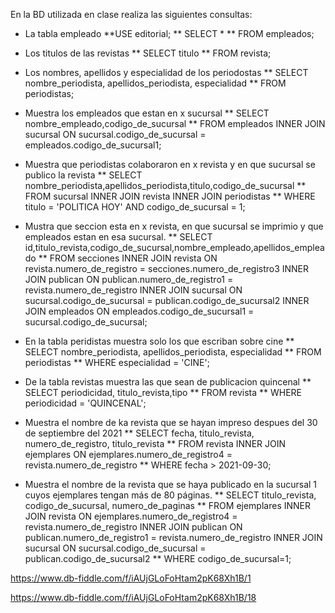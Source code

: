 En la BD utilizada en clase realiza las siguientes consultas:

* La tabla empleado
**USE editorial;
** SELECT *
** FROM empleados;


* Los titulos de las revistas
** SELECT titulo
** FROM revista;


* Los nombres, apellidos y especialidad de los periodostas
** SELECT nombre_periodista, apellidos_periodista, especialidad
** FROM periodistas;


* Muestra los empleados que estan en x sucursal
** SELECT nombre_empleado,codigo_de_sucursal
** FROM empleados INNER JOIN sucursal ON sucursal.codigo_de_sucursal = empleados.codigo_de_sucursal1;


* Muestra que periodistas colaboraron en x revista y en que sucursal se publico la revista
** SELECT nombre_periodista,apellidos_periodista,titulo,codigo_de_sucursal
** FROM sucursal INNER JOIN revista INNER JOIN periodistas
** WHERE titulo = 'POLITICA HOY' AND codigo_de_sucursal = 1;


* Mustra que seccion esta en x revista, en que sucursal se imprimio y que empleados estan en esa sucursal.
** SELECT id,titulo_revista,codigo_de_sucursal,nombre_empleado,apellidos_empleado
** FROM secciones INNER JOIN revista ON revista.numero_de_registro = secciones.numero_de_registro3 INNER JOIN publican ON publican.numero_de_registro1 = revista.numero_de_registro INNER JOIN sucursal ON sucursal.codigo_de_sucursal = publican.codigo_de_sucursal2 INNER JOIN empleados ON empleados.codigo_de_sucursal1 = sucursal.codigo_de_sucursal;


* En la tabla peridistas muestra solo los que escriban sobre cine
** SELECT nombre_periodista, apellidos_periodista, especialidad
** FROM periodistas
** WHERE especialidad = 'CINE';


* De la tabla revistas muestra las que sean de publicacion quincenal
** SELECT periodicidad, titulo_revista,tipo
** FROM revista
** WHERE periodicidad = 'QUINCENAL';


* Muestra el nombre de ka revista que se hayan impreso despues del 30 de septiembre del 2021
** SELECT fecha, titulo_revista, numero_de_registro, titulo_revista
** FROM revista INNER JOIN ejemplares ON ejemplares.numero_de_registro4 = revista.numero_de_registro
** WHERE fecha > 2021-09-30;

* Muestra el nombre de la revista que se haya publicado en la sucursal 1 cuyos ejemplares tengan más de 80 páginas.
** SELECT titulo_revista, codigo_de_sucursal, numero_de_paginas
** FROM ejemplares INNER JOIN revista ON ejemplares.numero_de_registro4 = revista.numero_de_registro INNER JOIN publican ON publican.numero_de_registro1 = revista.numero_de_registro INNER JOIN sucursal ON sucursal.codigo_de_sucursal = publican.codigo_de_sucursal2
** WHERE codigo_de_sucursal=1;


https://www.db-fiddle.com/f/iAUjGLoFoHtam2pK68Xh1B/1

https://www.db-fiddle.com/f/iAUjGLoFoHtam2pK68Xh1B/18

